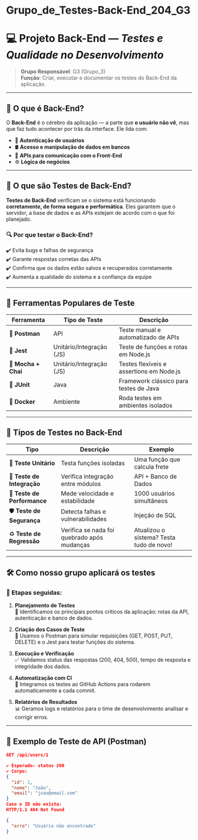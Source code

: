 # Grupo_de_Testes-Back-End_204_G3

# 💻 Projeto Back-End — *Testes e Qualidade no Desenvolvimento*

> **Grupo Responsável**: G3 (Grupo_3)  
> **Função**: Criar, executar e documentar os testes do Back-End da aplicação.

---

## 🧠 O que é Back-End?

O **Back-End** é o cérebro da aplicação — a parte que **o usuário não vê**, mas que faz tudo acontecer por trás da interface. Ele lida com:

- 🔐 **Autenticação de usuários**
- 🛢️ **Acesso e manipulação de dados em bancos**
- 📡 **APIs para comunicação com o Front-End**
- ⚙️ **Lógica de negócios**

---

## 🧪 O que são Testes de Back-End?

**Testes de Back-End** verificam se o sistema está funcionando **corretamente, de forma segura e performática**. Eles garantem que o servidor, a base de dados e as APIs estejam de acordo com o que foi planejado.

### 🔍 Por que testar o Back-End?

✔️ Evita bugs e falhas de segurança  
✔️ Garante respostas corretas das APIs  
✔️ Confirma que os dados estão salvos e recuperados corretamente  
✔️ Aumenta a qualidade do sistema e a confiança da equipe  

---

## 🧰 Ferramentas Populares de Teste

| Ferramenta | Tipo de Teste | Descrição |
|-----------|----------------|-----------|
| 🧪 **Postman** | API | Teste manual e automatizado de APIs |
| 🧪 **Jest** | Unitário/Integração (JS) | Teste de funções e rotas em Node.js |
| 🧪 **Mocha + Chai** | Unitário/Integração (JS) | Testes flexíveis e assertions em Node.js |
| 🧪 **JUnit** | Java | Framework clássico para testes de Java |
| 🧪 **Docker** | Ambiente | Roda testes em ambientes isolados |

---

## 🧬 Tipos de Testes no Back-End

| Tipo | Descrição | Exemplo |
|------|-----------|---------|
| 🧪 **Teste Unitário** | Testa funções isoladas | Uma função que calcula frete |
| 🔗 **Teste de Integração** | Verifica integração entre módulos | API + Banco de Dados |
| 🚀 **Teste de Performance** | Mede velocidade e estabilidade | 1000 usuários simultâneos |
| 🛡️ **Teste de Segurança** | Detecta falhas e vulnerabilidades | Injeção de SQL |
| ♻️ **Teste de Regressão** | Verifica se nada foi quebrado após mudanças | Atualizou o sistema? Testa tudo de novo! |

---

## 🛠️ Como nosso grupo aplicará os testes

### 🎯 Etapas seguidas:

1. **Planejamento de Testes**  
   🔎 Identificamos os principais pontos críticos da aplicação: rotas da API, autenticação e banco de dados.

2. **Criação dos Casos de Teste**  
   📝 Usamos o Postman para simular requisições (GET, POST, PUT, DELETE) e o Jest para testar funções do sistema.

3. **Execução e Verificação**  
   ✅ Validamos status das respostas (200, 404, 500), tempo de resposta e integridade dos dados.

4. **Automatização com CI**  
   🤖 Integramos os testes ao GitHub Actions para rodarem automaticamente a cada commit.

5. **Relatórios de Resultados**  
   📊 Geramos logs e relatórios para o time de desenvolvimento analisar e corrigir erros.

---

## 🧾 Exemplo de Teste de API (Postman)

```json
GET /api/users/1

✔️ Esperado: status 200  
✔️ Corpo: 
{
  "id": 1,
  "nome": "João",
  "email": "joao@email.com"
}
Caso o ID não exista:
HTTP/1.1 404 Not Found

{
  "erro": "Usuário não encontrado"
}
